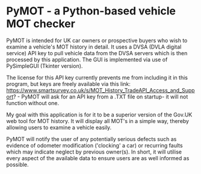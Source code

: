 # PyMOT - a Python-based vehicle MOT checker

PyMOT is intended for UK car owners or prospective buyers who wish to examine a vehicle's MOT history in detail. It uses a DVSA (DVLA digital service) API key to pull vehicle data from the DVSA servers which is then processed by this application. The GUI is implemented via use of PySimpleGUI (Tkinter version).

The license for this API key currently prevents me from including it in this program, but keys are freely available via this link: https://www.smartsurvey.co.uk/s/MOT_History_TradeAPI_Access_and_Support? - PyMOT will ask for an API key from a .TXT file on startup- it will not function without one.

My goal with this application is for it to be a superior version of the Gov.UK web tool for MOT history. It will display all MOT's in a simple way, thereby allowing users to examine a vehicle easily. 

PyMOT will notify the user of any potentially serious defects such as evidence of odometer modification ('clocking' a car) or recurring faults which may indicate neglect by previous owner(s). In short, it will utilise every aspect of the available data to ensure users are as well informed as possible.
